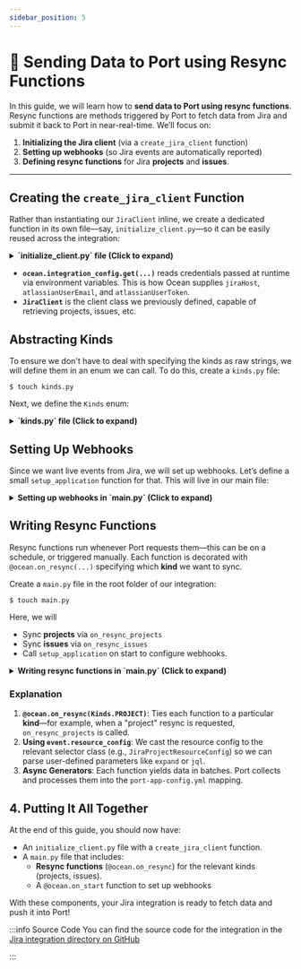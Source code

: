 ```yaml
---
sidebar_position: 5
---
```

# 📡 Sending Data to Port using Resync Functions

In this guide, we will learn how to **send data to Port using resync functions**. Resync functions are methods triggered by Port to fetch data from Jira and submit it back to Port in near-real-time. We’ll focus on:

1. **Initializing the Jira client** (via a `create_jira_client` function)
2. **Setting up webhooks** (so Jira events are automatically reported)
3. **Defining resync functions** for Jira **projects** and **issues**.

---

## Creating the `create_jira_client` Function

Rather than instantiating our `JiraClient` inline, we create a dedicated function in its own file—say, `initialize_client.py`—so it can be easily reused across the integration:

<details>

<summary><b>`initialize_client.py` file (Click to expand)</b></summary>

```python showLineNumbers
from port_ocean.context.ocean import ocean
from jira.jira_client import JiraClient  # or wherever JiraClient is defined

def create_jira_client() -> JiraClient:
    return JiraClient(
        jira_url=ocean.integration_config.get("jiraHost"),
        jira_email=ocean.integration_config.get("atlassianUserEmail"),
        jira_token=ocean.integration_config.get("atlassianUserToken"),
    )

```

</details>

- **`ocean.integration_config.get(...)`** reads credentials passed at runtime via environment variables. This is how Ocean supplies `jiraHost`, `atlassianUserEmail`, and `atlassianUserToken`.
- **`JiraClient`** is the client class we previously defined, capable of retrieving projects, issues, etc.

## Abstracting Kinds

To ensure we don't have to deal with specifying the kinds as raw strings, we will define them in an enum we can call. To do this, create a `kinds.py` file:

```console
$ touch kinds.py
```

Next, we define the `Kinds` enum:


<details>

<summary><b>`kinds.py` file (Click to expand)</b></summary>

```python showLineNumbers
from enum import StrEnum


class Kinds(StrEnum):
    PROJECT = "project"
    ISSUE = "issue"
```

</details>

## Setting Up Webhooks

Since we want live events from Jira, we will set up webhooks. Let’s define a small `setup_application` function for that. This will live in our main file:


<details>

<summary><b>Setting up webhooks in `main.py` (Click to expand)</b></summary>

```python showLineNumbers
from initialize_client import create_jira_client
from port_ocean.context.ocean import ocean
from loguru import logger

async def setup_application() -> None:
    base_url = ocean.app.base_url
    if not base_url:
        return

    client = create_jira_client()
    await client.create_webhooks(base_url)
```

</details>

## Writing Resync Functions

Resync functions run whenever Port requests them—this can be on a schedule, or triggered manually. Each function is decorated with `@ocean.on_resync(...)` specifying which **kind** we want to sync.

Create a `main.py` file in the root folder of our integration:

```console
$ touch main.py
```

Here, we will

- Sync **projects** via `on_resync_projects`
- Sync **issues** via `on_resync_issues`
- Call `setup_application` on start to configure webhooks.


<details>

<summary><b>Writing resync functions in `main.py` (Click to expand)</b></summary>

```python showLineNumbers
import typing
from typing import cast

from loguru import logger
from port_ocean.context.event import event
from port_ocean.context.ocean import ocean
from port_ocean.core.ocean_types import ASYNC_GENERATOR_RESYNC_TYPE

from kinds import Kinds  # your local definition: e.g., Kinds.PROJECT, Kinds.ISSUE
from initialize_client import create_jira_client

# Import the typed resource configs, e.g., JiraProjectResourceConfig, JiraIssueConfig
from jira.overrides import (
    JiraIssueConfig,
    JiraProjectResourceConfig,
)

async def setup_application() -> None:
    base_url = ocean.app.base_url
    if not base_url:
        return

    client = create_jira_client()
    # create_webhooks helps subscribe to real-time Jira updates
    await client.create_webhooks(base_url)

@ocean.on_resync(Kinds.PROJECT)
async def on_resync_projects(kind: str) -> ASYNC_GENERATOR_RESYNC_TYPE:
    client = create_jira_client()

    # Retrieve the user’s config for the project kind.
    selector = cast(JiraProjectResourceConfig, event.resource_config).selector
    params = {"expand": selector.expand}

    async for projects in client.get_paginated_projects(params):
        logger.info(f"Received project batch with {len(projects)} projects")
        yield projects

@ocean.on_resync(Kinds.ISSUE)
async def on_resync_issues(kind: str) -> ASYNC_GENERATOR_RESYNC_TYPE:
    client = create_jira_client()

    params = {}
    config = typing.cast(JiraIssueConfig, event.resource_config)

    # If a JQL filter is provided, add it to the request
    if config.selector.jql:
        params["jql"] = config.selector.jql
        logger.info(f"Found JQL filter: {config.selector.jql}... Adding to request.")

    # If specific fields are requested, add them
    if config.selector.fields:
        params["fields"] = config.selector.fields

    async for issues in client.get_paginated_issues(params):
        logger.info(f"Received issue batch with {len(issues)} issues")
        yield issues

# Called once when the integration starts.
@ocean.on_start()
async def on_start() -> None:
    logger.info("Starting Port Ocean Jira integration")

    # If we’re only running once and exiting, no need for webhooks.
    if ocean.event_listener_type == "ONCE":
        logger.info("Skipping webhook creation because the event listener is ONCE")
        return

    await setup_application()

```

</details>

### Explanation

1. **`@ocean.on_resync(Kinds.PROJECT)`**: Ties each function to a particular **kind**—for example, when a "project" resync is requested, `on_resync_projects` is called.
2. **Using `event.resource_config`**: We cast the resource config to the relevant selector class (e.g., `JiraProjectResourceConfig`) so we can parse user-defined parameters like `expand` or `jql`.
3. **Async Generators**: Each function yields data in batches. Port collects and processes them into the `port-app-config.yml` mapping.


## 4. Putting It All Together

At the end of this guide, you should now have:

- An `initialize_client.py` file with a `create_jira_client` function.
- A `main.py` file that includes:
  - **Resync functions** (`@ocean.on_resync`) for the relevant kinds (projects, issues).
  - A `@ocean.on_start` function to set up webhooks

With these components, your Jira integration is ready to fetch data and push it into Port!

:::info Source Code
You can find the source code for the integration in the [Jira integration directory on GitHub](https://github.com/port-labs/ocean/tree/main/integrations/jira)

:::
